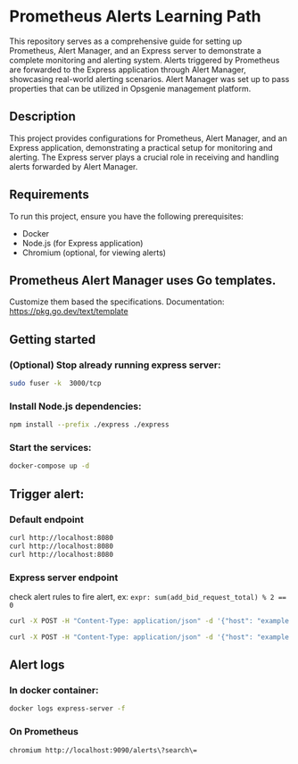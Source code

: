 # Prometheus Alerts Learning Path

This repository serves as a comprehensive guide for setting up Prometheus, Alert Manager, and an Express server to demonstrate a complete monitoring and alerting system. Alerts triggered by Prometheus are forwarded to the Express application through Alert Manager, showcasing real-world alerting scenarios. Alert Manager was set up to pass properties that can be utilized in Opsgenie management platform.

## Description

This project provides configurations for Prometheus, Alert Manager, and an Express application, demonstrating a practical setup for monitoring and alerting. The Express server plays a crucial role in receiving and handling alerts forwarded by Alert Manager. 

## Requirements

To run this project, ensure you have the following prerequisites:

- Docker
- Node.js (for Express application)
- Chromium (optional, for viewing alerts)

## Prometheus Alert Manager uses Go templates.
Customize them based the specifications.
Documentation: https://pkg.go.dev/text/template

## Getting started

### (Optional) Stop already running express server:
```bash
sudo fuser -k  3000/tcp
```

### Install Node.js dependencies:
```bash
npm install --prefix ./express ./express
```

### Start the services:
```bash
docker-compose up -d
```

## Trigger alert:

### Default endpoint
```bash
curl http://localhost:8080
curl http://localhost:8080
curl http://localhost:8080
```

### Express server endpoint
check alert rules to fire alert, ex:  `expr: sum(add_bid_request_total) % 2 == 0`

```bash
curl -X POST -H "Content-Type: application/json" -d '{"host": "example.com", "path": "/example", "ingress_class": "example-ingress", "namespace": "ddd-namespace", "team": "example-team", "service": "example-service", "backend": "example-backend"}' http://localhost:3000/add-bid

curl -X POST -H "Content-Type: application/json" -d '{"host": "example.com", "path": "/example", "ingress_class": "example-ingress", "namespace": "ddd-namespace", "team": "example-team", "service": "example-service", "backend": "example-backend"}' http://localhost:3000/add-bid
```

## Alert logs

### In docker container:
```bash
docker logs express-server -f
```

### On Prometheus
```bash
chromium http://localhost:9090/alerts\?search\=
```